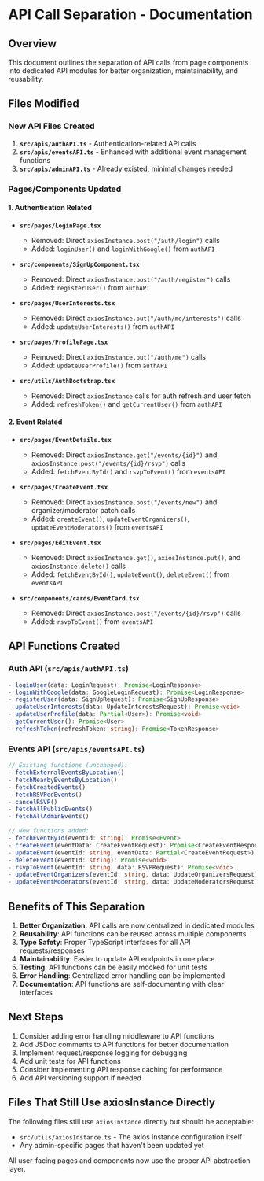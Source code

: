 # API Call Separation - Documentation

## Overview

This document outlines the separation of API calls from page components into dedicated API modules for better organization, maintainability, and reusability.

## Files Modified

### New API Files Created

1. **`src/apis/authAPI.ts`** - Authentication-related API calls
2. **`src/apis/eventsAPI.ts`** - Enhanced with additional event management functions
3. **`src/apis/adminAPI.ts`** - Already existed, minimal changes needed

### Pages/Components Updated

#### 1. Authentication Related

- **`src/pages/LoginPage.tsx`**
  - Removed: Direct `axiosInstance.post("/auth/login")` calls
  - Added: `loginUser()` and `loginWithGoogle()` from `authAPI`

- **`src/components/SignUpComponent.tsx`**
  - Removed: Direct `axiosInstance.post("/auth/register")` calls
  - Added: `registerUser()` from `authAPI`

- **`src/pages/UserInterests.tsx`**
  - Removed: Direct `axiosInstance.put("/auth/me/interests")` calls
  - Added: `updateUserInterests()` from `authAPI`

- **`src/pages/ProfilePage.tsx`**
  - Removed: Direct `axiosInstance.put("/auth/me")` calls
  - Added: `updateUserProfile()` from `authAPI`

- **`src/utils/AuthBootstrap.tsx`**
  - Removed: Direct `axiosInstance` calls for auth refresh and user fetch
  - Added: `refreshToken()` and `getCurrentUser()` from `authAPI`

#### 2. Event Related

- **`src/pages/EventDetails.tsx`**
  - Removed: Direct `axiosInstance.get("/events/{id}")` and `axiosInstance.post("/events/{id}/rsvp")` calls
  - Added: `fetchEventById()` and `rsvpToEvent()` from `eventsAPI`

- **`src/pages/CreateEvent.tsx`**
  - Removed: Direct `axiosInstance.post("/events/new")` and organizer/moderator patch calls
  - Added: `createEvent()`, `updateEventOrganizers()`, `updateEventModerators()` from `eventsAPI`

- **`src/pages/EditEvent.tsx`**
  - Removed: Direct `axiosInstance.get()`, `axiosInstance.put()`, and `axiosInstance.delete()` calls
  - Added: `fetchEventById()`, `updateEvent()`, `deleteEvent()` from `eventsAPI`

- **`src/components/cards/EventCard.tsx`**
  - Removed: Direct `axiosInstance.post("/events/{id}/rsvp")` calls
  - Added: `rsvpToEvent()` from `eventsAPI`

## API Functions Created

### Auth API (`src/apis/authAPI.ts`)

```typescript
- loginUser(data: LoginRequest): Promise<LoginResponse>
- loginWithGoogle(data: GoogleLoginRequest): Promise<LoginResponse>
- registerUser(data: SignUpRequest): Promise<SignUpResponse>
- updateUserInterests(data: UpdateInterestsRequest): Promise<void>
- updateUserProfile(data: Partial<User>): Promise<void>
- getCurrentUser(): Promise<User>
- refreshToken(refreshToken: string): Promise<TokenResponse>
```

### Events API (`src/apis/eventsAPI.ts`)

```typescript
// Existing functions (unchanged):
- fetchExternalEventsByLocation()
- fetchNearbyEventsByLocation()
- fetchCreatedEvents()
- fetchRSVPedEvents()
- cancelRSVP()
- fetchAllPublicEvents()
- fetchAllAdminEvents()

// New functions added:
- fetchEventById(eventId: string): Promise<Event>
- createEvent(eventData: CreateEventRequest): Promise<CreateEventResponse>
- updateEvent(eventId: string, eventData: Partial<CreateEventRequest>): Promise<void>
- deleteEvent(eventId: string): Promise<void>
- rsvpToEvent(eventId: string, data: RSVPRequest): Promise<void>
- updateEventOrganizers(eventId: string, data: UpdateOrganizersRequest): Promise<void>
- updateEventModerators(eventId: string, data: UpdateModeratorsRequest): Promise<void>
```

## Benefits of This Separation

1. **Better Organization**: API calls are now centralized in dedicated modules
2. **Reusability**: API functions can be reused across multiple components
3. **Type Safety**: Proper TypeScript interfaces for all API requests/responses
4. **Maintainability**: Easier to update API endpoints in one place
5. **Testing**: API functions can be easily mocked for unit tests
6. **Error Handling**: Centralized error handling can be implemented
7. **Documentation**: API functions are self-documenting with clear interfaces

## Next Steps

1. Consider adding error handling middleware to API functions
2. Add JSDoc comments to API functions for better documentation
3. Implement request/response logging for debugging
4. Add unit tests for API functions
5. Consider implementing API response caching for performance
6. Add API versioning support if needed

## Files That Still Use axiosInstance Directly

The following files still use `axiosInstance` directly but should be acceptable:

- `src/utils/axiosInstance.ts` - The axios instance configuration itself
- Any admin-specific pages that haven't been updated yet

All user-facing pages and components now use the proper API abstraction layer.

